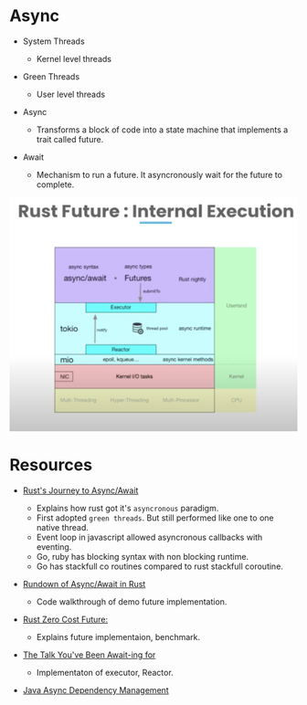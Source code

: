 # Async

- System Threads
    - Kernel level threads
- Green Threads
    - User level threads


- Async
    - Transforms a block of code into a state machine that implements a trait called future.
- Await
    - Mechanism to run a future. It asyncronously wait for the future to complete.


![](./screen/RustFuture.png)


# Resources

- [Rust's Journey to Async/Await](https://www.youtube.com/watch?v=lJ3NC-R3gSI)
    - Explains how rust got it's `asyncronous` paradigm.
    - First adopted `green threads`. But still performed like one to one native thread.
    - Event loop in javascript allowed asyncronous callbacks with eventing.
    - Go, ruby has blocking syntax with non blocking runtime.
    - Go has stackfull co routines compared to rust stackfull coroutine. 

- [Rundown of Async/Await in Rust](https://www.youtube.com/watch?v=IE91l4kR0wo)
    - Code walkthrough of demo future implementation.

- [Rust Zero Cost Future:](https://www.youtube.com/watch?v=skos4B5x7qE) 
    - Explains future implementaion, benchmark.

- [The Talk You've Been Await-ing for](https://www.youtube.com/watch?v=NNwK5ZPAJCk&t=306s)
    -  Implementaton of executor, Reactor.

- [Java Async Dependency Management](https://gist.github.com/benjchristensen/4677544)